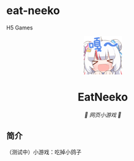 # eat-neeko
H5 Games
<p align="center">
  <a href="https://xingye.me/game/eatkano"><img src="https://github.com/Lier0l/EatNeeko/blob/main/static/image/ClickBefore.png?raw=true" width="100" height="100" alt="EatNeeko"></a>
</p>
<div align="center">

# EatNeeko

_🦌 网页小游戏 🥛_

</div>


## 简介

（测试中）小游戏：吃掉小鸽子
